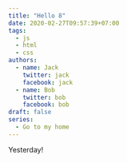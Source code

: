 ```yaml
---
title: "Hello 8"
date: 2020-02-27T09:57:39+07:00
tags:
  - js
  - html
  - css
authors:
  - name: Jack
    twitter: jack
    facebook: jack
  - name: Bob
    twitter: bob
    facebook: bob
draft: false
series:
  - Go to my home
---
```


Yesterday!
